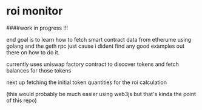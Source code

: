 # roi monitor

####work in progress !!!

end goal is to learn how to fetch smart contract data from etherume 
using golang and the geth rpc just cause i dident find any good examples 
out there on how to do it.

currently uses uniswap factory contract to discover tokens and fetch balances for those tokens 

next up fetching the initial token quantities for the roi calculation

(this would probably be much easier using web3js but that's kinda the point of this repo)